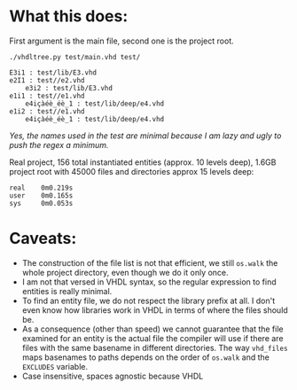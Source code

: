 # What this does:
First argument is the main file, second one is the project root.

`./vhdltree.py test/main.vhd test/`
```
E3i1 : test/lib/E3.vhd
e2I1 : test//e2.vhd
    e3i2 : test/lib/E3.vhd
e1i1 : test//e1.vhd
    e4içàéè_éè_1 : test/lib/deep/e4.vhd
e1i2 : test//e1.vhd
    e4içàéè_éè_1 : test/lib/deep/e4.vhd
```

*Yes, the names used in the test are minimal because I am lazy and ugly to push the regex a minimum.*

Real project, 156 total instantiated entities (approx. 10 levels deep), 1.6GB project root with 45000 files and directories approx 15 levels deep:
```
real    0m0.219s
user    0m0.165s
sys     0m0.053s
```

# Caveats:
* The construction of the file list is not that efficient, we still `os.walk` the whole project directory, even though we do it only once.
* I am not that versed in VHDL syntax, so the regular expression to find entities is really minimal.
* To find an entity file, we do not respect the library prefix at all. I don't even know how libraries work in VHDL in terms of where the files should be.
* As a consequence (other than speed) we cannot guarantee that the file examined for an entity is the actual file the compiler will use if there are files with the same basename in different directories. The way `vhd_files` maps basenames to paths depends on the order of `os.walk` and the `EXCLUDES` variable.
* Case insensitive, spaces agnostic because VHDL
